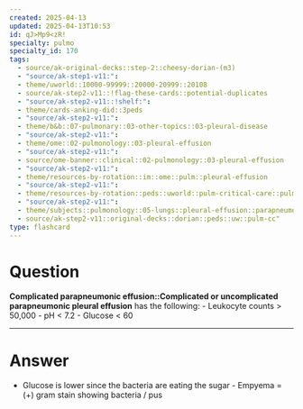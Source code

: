 ```yaml
---
created: 2025-04-13
updated: 2025-04-13T10:53
id: qJ>Mp9<zR!
specialty: pulmo
specialty_id: 170
tags:
  - source/ak-original-decks::step-2::cheesy-dorian-(m3)
  - "source/ak-step1-v11:": 
  - theme/uworld::10000-99999::20000-20999::20108
  - source/ak-step2-v11::!flag-these-cards::potential-duplicates
  - "source/ak-step2-v11::!shelf:": 
  - theme/cards-anking-did::3peds
  - "source/ak-step2-v11:": 
  - theme/b&b::07-pulmonary::03-other-topics::03-pleural-disease
  - "source/ak-step2-v11:": 
  - theme/ome::02-pulmonology::03-pleural-effusion
  - "source/ak-step2-v11:": 
  - source/ome-banner::clinical::02-pulmonology::03-pleural-effusion
  - "source/ak-step2-v11:": 
  - theme/resources-by-rotation::im::ome::pulm::pleural-effusion
  - "source/ak-step2-v11:": 
  - theme/resources-by-rotation::peds::uworld::pulm-critical-care::pulm-critical-care-dorian
  - "source/ak-step2-v11:": 
  - theme/subjects::pulmonology::05-lungs::pleural-effusion::parapneumonic-effusion::complicated
  - source/ak-step2-v11::original-decks::dorian::peds::uw::pulm-cc"
type: flashcard
---
```


# Question
**Complicated parapneumonic effusion::Complicated or uncomplicated parapneumonic pleural effusion** has the following:    - Leukocyte counts > 50,000 - pH < 7.2 - Glucose < 60

---

# Answer
- Glucose is lower since the bacteria are eating the sugar - Empyema = (+) gram stain showing bacteria / pus